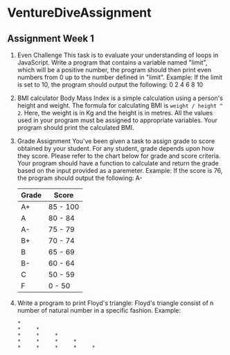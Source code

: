 # VentureDiveAssignment

## Assignment Week 1

1. Even Challenge
   This task is to evaluate your understanding of loops in JavaScript. Write a program that contains a variable named "limit", which will be a positive number, the program should then print even numbers from 0 up to the number defined in "limit".
   Example: If the limit is set to 10, the program should output the following: 0 2 4 6 8 10

2. BMI calculator
   Body Mass Index is a simple calculation using a person's height and weight. The formula for calculating BMI is `weight / height ^ 2`. Here, the weight is in Kg and the height is in metres. All the values used in your program must be assigned to appropriate variables. Your program should print the calculated BMI.

3. Grade Assignment
   You've been given a task to assign grade to score obtained by your student. For any student, grade depends upon how they score. Please refer to the chart below for grade and score criteria. Your program should have a function to calculate and return the grade based on the input provided as a paremeter.
   Example: If the score is 76, the program should output the following: A-

   | Grade | Score    |
   | ----- | -------- |
   | A+    | 85 - 100 |
   | A     | 80 - 84  |
   | A-    | 75 - 79  |
   | B+    | 70 - 74  |
   | B     | 65 - 69  |
   | B-    | 60 - 64  |
   | C     | 50 - 59  |
   | F     | 0 - 50   |

4. Write a program to print Floyd's triangle:
   Floyd's triangle consist of n number of natural number in a specific fashion.
   Example:
   ```
   *
   *     *
   *     *     *
   *     *     *     *
   *     *     *     *     *
   ```
